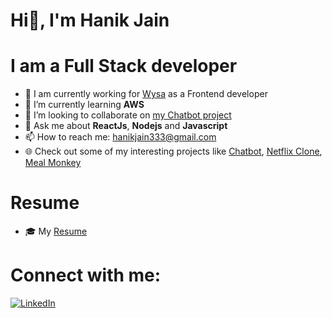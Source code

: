 # Hi👋, I'm Hanik Jain



# I am a Full Stack developer 

- 🔭 I am currently working for [Wysa](https://wysa.com/) as a Frontend developer 
- 🌱 I’m currently learning **AWS**
- 👯 I’m looking to collaborate on [my Chatbot project](https://github.com/HanikJain/chatbot/)
- 💬 Ask me about **ReactJs**, **Nodejs** and **Javascript**
- 📫 How to reach me: hanikjain333@gmail.com 
- :globe_with_meridians: Check out some of my interesting projects like [Chatbot](https://github.com/HanikJain/chatbot/), [Netflix Clone](https://github.com/HanikJain/netflix-clone), [Meal Monkey](https://github.com/HanikJain/food-ordering-website)
  
# Resume
- 🎓 My [Resume](https://drive.google.com/file/d/1xKK7qzxSctaDmlRIWnolpkV20vBStuAn/view)



# Connect with me:

[![LinkedIn](https://img.shields.io/badge/LinkedIn-0077B5?style=for-the-badge&logo=linkedin&logoColor=white)](https://www.linkedin.com/in/hanik-jain-19a211144/)

